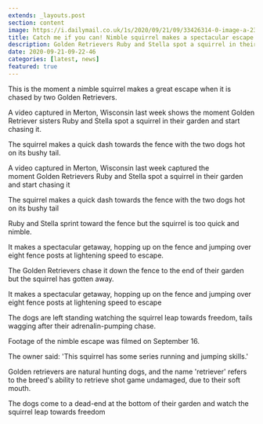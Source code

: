 ```yaml
---
extends: _layouts.post
section: content
image: https://i.dailymail.co.uk/1s/2020/09/21/09/33426314-0-image-a-23_1600675570562.jpg 
title: Catch me if you can! Nimble squirrel makes a spectacular escape when two dogs start chasing it 
description: Golden Retrievers Ruby and Stella spot a squirrel in their garden and start chasing it. The squirrel makes a spectacular getaway, clearing eight fence posts to escape. 
date: 2020-09-21-09-22-46 
categories: [latest, news] 
featured: true 
--- 
```

This is the moment a nimble squirrel makes a great escape when it is chased by two Golden Retrievers. 

A video captured in Merton, Wisconsin last week shows the moment Golden Retriever sisters Ruby and Stella spot a squirrel in their garden and start chasing it.

The squirrel makes a quick dash towards the fence with the two dogs hot on its bushy tail.

A video captured in Merton, Wisconsin last week captured the moment Golden Retrievers Ruby and Stella spot a squirrel in their garden and start chasing it

The squirrel makes a quick dash towards the fence with the two dogs hot on its bushy tail

Ruby and Stella sprint toward the fence but the squirrel is too quick and nimble. 

It makes a spectacular getaway, hopping up on the fence and jumping over eight fence posts at lightening speed to escape.  

The Golden Retrievers chase it down the fence to the end of their garden but the squirrel has gotten away. 

It makes a spectacular getaway, hopping up on the fence and jumping over eight fence posts at lightening speed to escape

The dogs are left standing watching the squirrel leap towards freedom, tails wagging after their adrenalin-pumping chase.

Footage of the nimble escape was filmed on September 16.

The owner said: 'This squirrel has some series running and jumping skills.'

Golden retrievers are natural hunting dogs, and the name 'retriever' refers to the breed's ability to retrieve shot game undamaged, due to their soft mouth.

The dogs come to a dead-end at the bottom of their garden and watch the squirrel leap towards freedom

